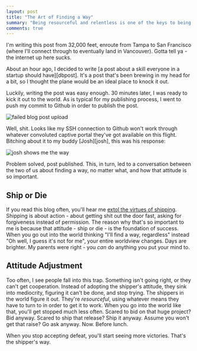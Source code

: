 ```yaml
---
layout: post
title: "The Art of Finding a Way"
summary: "Being resourceful and relentless is one of the keys to being successful (and a great shipper). When in doubt, find a way."
comments: true
---
```


I'm writing this post from 32,000 feet, enroute from Tampa to San Francisco (where I'll connect through to eventually land in Vancouver). Gotta tell ya - the internet up here sucks.

About an hour ago, I decided to write [a post about a skill everyone in a startup should have][dbpost]. It's a post that's been brewing in my head for a bit, so I thought the plane would be an ideal place to knock it out.

Luckily, writing the post was easy enough. 30 minutes later, I was ready to kick it out to the world. As is typical for my publishing process, I went to push my commit to Github in order to publish the post. 

![failed blog post upload][failedupload]

Well, shit. Looks like my SSH connection to Github won't work through whatever convoluted captive portal they've got available on this flight. Bitching about it to my buddy [Josh][josh], this was his response:

![josh shows me the way][joshconvo]

Problem solved, post published. This, in turn, led to a conversation between the two of us about finding a way, no matter what, and how that attitude is so important.

## Ship or Die

If you read this blog often, you'll hear me [extol the virtues of shipping][shipping]. Shipping is about action - about getting shit out the door fast, asking for forgiveness instead of permission. The reason why that's so important to me is because that attitude - ship or die - is the foundation of success. When you go out into the world thinking "I'll find a way, regardless" instead "Oh well, I guess it's not for me", your entire worldview changes. Days are brighter. My parents were right - you _can_ do anything you put your mind to. 

## Attitude Adjustment

Too often, I see people fall into this trap. Something isn't going right, or they can't get cooperation. Instead of adopting the shipper's attitude, they sink into mediocrity, figuring it can't be done, and stop trying. The shippers in the world figure it out. They're _resourceful_, using whatever means they have to turn to in order to get it to work. When you go into the world like that, you'll get stopped much less often. Scared to bid on that huge project? Bid anyway. Scared to ship that release? Ship it anyway. Assume you won't get that raise? Go ask anyway. Now. Before lunch. 

When you stop accepting defeat, you'll start seeing more victories. That's the shipper's way. 

[failedupload]:https://dl.dropbox.com/s/ydkn1nw6o5kwd5k/Screenshot%202017-03-21%2015.21.39.png
[joshconvo]: https://dl.dropbox.com/s/owwzjn6wdz2nnmb/Screenshot%202017-03-21%2015.22.50.png
[shipping]: http://justindavis.co/2014/11/24/just-ship/

